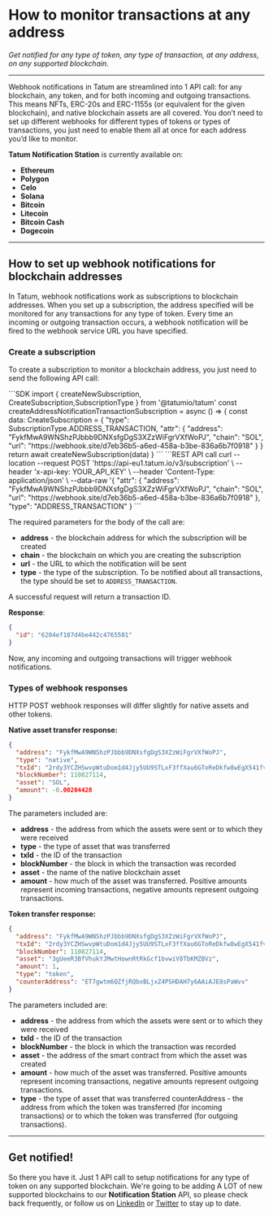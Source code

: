 # How to monitor transactions at any address 

*Get notified for any type of token, any type of transaction, at any address, on any supported blockchain.*

---

Webhook notifications in Tatum are streamlined into 1 API call: for any blockchain, any token, and for both incoming and outgoing transactions. This means NFTs, ERC-20s and ERC-1155s (or equivalent for the given blockchain), and native blockchain assets are all covered. You don’t need to set up different webhooks for different types of tokens or types of transactions, you just need to enable them all at once for each address you’d like to monitor.

**Tatum Notification Station** is currently available on:
- **Ethereum**
- **Polygon** 
- **Celo** 
- **Solana**
- **Bitcoin**
- **Litecoin**
- **Bitcoin Cash**
- **Dogecoin**

---

## How to set up webhook notifications for blockchain addresses

In Tatum, webhook notifications work as subscriptions to blockchain addresses. When you set up a subscription, the address specified will be monitored for any transactions for any type of token. Every time an incoming or outgoing transaction occurs, a webhook notification will be fired to the webhook service URL you have specified.

### Create a subscription

To create a subscription to monitor a blockchain address, you just need to send the following API call:

<div class='tabbed-code-blocks'>
```SDK
import { createNewSubscription, CreateSubscription,SubscriptionType } from '@tatumio/tatum'
const createAddressNotificationTransactionSubscription = async () => {
  const data: CreateSubscription = {
    "type": SubscriptionType.ADDRESS_TRANSACTION,
    "attr": {
        "address": "FykfMwA9WNShzPJbbb9DNXsfgDgS3XZzWiFgrVXfWoPJ",
        "chain": "SOL",
        "url": "https://webhook.site/d7eb36b5-a6ed-458a-b3be-836a6b7f0918"
    }
  }
  return await createNewSubscription(data)
}
```
```REST API call
curl --location --request POST 'https://api-eu1.tatum.io/v3/subscription' \
--header 'x-api-key: YOUR_API_KEY' \
--header 'Content-Type: application/json' \
--data-raw '{
    "attr": {
        "address": "FykfMwA9WNShzPJbbb9DNXsfgDgS3XZzWiFgrVXfWoPJ",
        "chain": "SOL",
        "url": "https://webhook.site/d7eb36b5-a6ed-458a-b3be-836a6b7f0918"
    },
    "type": "ADDRESS_TRANSACTION"
}
```
</div>

The required parameters for the body of the call are:

- **address** - the blockchain address for which the subscription will be created 
- **chain** - the blockchain on which you are creating the subscription 
- **url** - the URL to which the notification will be sent 
- **type** - the type of the subscription. To be notified about all transactions, the type should be set to `ADDRESS_TRANSACTION`.

A successful request will return a transaction ID.

**Response**:

```json
{
  "id": "6204ef187d4be442c4765501"
}
```

Now, any incoming and outgoing transactions will trigger webhook notifications.

### Types of webhook responses

HTTP POST webhook responses will differ slightly for native assets and other tokens.

**Native asset transfer response:**

```json
{
  "address": "FykfMwA9WNShzPJbbb9DNXsfgDgS3XZzWiFgrVXfWoPJ",
  "type": "native",
  "txId": "2rdy3YCZHSwvpWtuDom1d4Jjy5UU9STLxF3ffXau6GToReDkfw8wEgX541fvzvh6btVC5D8iNapcKTXfPsoDBk7A",
  "blockNumber": 110827114,
  "asset": "SOL",
  "amount": -0.00204428
}
```

The parameters included are:
- **address** - the address from which the assets were sent or to which they were received
- **type** -  the type of asset that was transferred
- **txId** - the ID of the transaction
- **blockNumber** - the block in which the transaction was recorded
- **asset** - the name of the native blockchain asset
- **amount** - how much of the asset was transferred. Positive amounts represent incoming transactions, negative amounts represent outgoing transactions.

**Token transfer response:**

```json
{
  "address": "FykfMwA9WNShzPJbbb9DNXsfgDgS3XZzWiFgrVXfWoPJ",
  "txId": "2rdy3YCZHSwvpWtuDom1d4Jjy5UU9STLxF3ffXau6GToReDkfw8wEgX541fvzvh6btVC5D8iNapcKTXfPsoDBk7A",
  "blockNumber": 110827114,
  "asset": "3gUeeR3BfVhukYJMwtHownRtRkGcf1bvwiV8TbKMZBVz",
  "amount": 1,
  "type": "token",
  "counterAddress": "ET7gwtm6QZfjRQboBLjxZ4PSHDAH7y6AAiAJE8sPaWvv"
}
```

The parameters included are:
- **address** - the address from which the assets were sent or to which they were received
- **txId** - the ID of the transaction
- **blockNumber** - the block in which the transaction was recorded
- **asset** - the address of the smart contract from which the asset was created
- **amount** - how much of the asset was transferred. Positive amounts represent incoming transactions, negative amounts represent outgoing transactions.
- **type** - the type of asset that was transferred
counterAddress - the address from which the token was transferred (for incoming transactions) or to which the token was transferred (for outgoing transactions).

---

## Get notified!

So there you have it. Just 1 API call to setup notifications for any type of token on any supported blockchain. We're going to be adding A LOT of new supported blockchains to our **Notification Station** API, so please check back frequently, or follow us on [LinkedIn](https://www.linkedin.com/company/tatumio) or [Twitter](https://twitter.com/tatum_io) to stay up to date.


